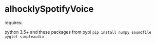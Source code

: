 # alhocklySpotifyVoice


requires:

python 3.5+ and these packages from pypi `pip install numpy soundfile pyglet simpleaudio`